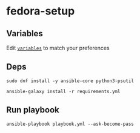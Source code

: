 # fedora-setup

## Variables

Edit [`variables`](./variables.yml) to match your preferences

## Deps

```
sudo dnf install -y ansible-core python3-psutil
```

```
ansible-galaxy install -r requirements.yml
```

## Run playbook

```
ansible-playbook playbook.yml --ask-become-pass
```
